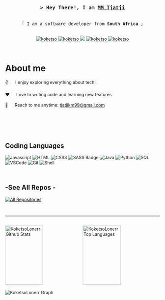 

<!-- Intro  -->
<h3 align="center">
        <samp>&gt; Hey There!, I am
                <b><a target="_blank" href="https://alsiam.com">MM Tjatji</a></b>
        </samp>
</h3>


<p align="center"> 
  <samp>
    <br>
    「 I am a software  developer from <b>South Africa</b> 」
    <br>
    <br>
  </samp>
</p>

<p align="center">
 <a href="https://lonerrtech.netlify.app/" target="blank">
  <img src="https://img.shields.io/badge/Website-DC143C?style=for-the-badge&logo=medium&logoColor=white" alt="koketso" />
 </a>
 <a href="https://www.linkedin.com/in/mmamonwana-marble-tjatji-a29523160/" target="_blank">
  <img src="https://img.shields.io/badge/LinkedIn-0077B5?style=for-the-badge&logo=linkedin&logoColor=white" alt="koketso"/>
 </a>
 <a href="https://twitter.com/popul_rlonerr" target="_blank">
  <img src="https://img.shields.io/badge/Twitter-1DA1F2?style=for-the-badge&logo=twitter&logoColor=white" />
 </a>
 <a href="https://www.instagram.com/popul_rloner/" target="_blank">
  <img src="https://img.shields.io/badge/Instagram-fe4164?style=for-the-badge&logo=instagram&logoColor=white" alt="koketso" />
 </a> 
 <a href="https://www.facebook.com/koketxo.tjatji" target="_blank">
  <img src="https://img.shields.io/badge/Facebook-20BEFF?&style=for-the-badge&logo=facebook&logoColor=white" alt="koketso"  />
  </a> 
</p>
<br />

<!-- About Section -->
 # About me
 
<p>
  
 ✌️ &emsp; I  enjoy exploring everything about tech! <br/><br/>
 ❤️ &emsp; Love to writing code and learning new features<br/><br/>
 📧 &emsp; Reach to me anytime: tjatjikm99@gmail.com<br/><br/>


</p>

<br/>
<br/>
<br/>

## Coding Languages

![Javascript](https://img.shields.io/badge/Javascript-F0DB4F?style=for-the-badge&labelColor=black&logo=javascript&logoColor=F0DB4F)
![HTML](https://img.shields.io/badge/HTML5-E34F26?style=for-the-badge&logo=html5&logoColor=white)
![CSS3](https://img.shields.io/badge/CSS3-1572B6?style=for-the-badge&logo=css3&logoColor=white)
![SASS Badge](https://img.shields.io/badge/Sass-CC6699?style=for-the-badge&logo=sass&logoColor=white)
![Java](https://img.shields.io/badge/Java-007396?style=for-the-badge&logo=java&logoColor=white)
![Python](https://img.shields.io/badge/Python-3776AB?style=for-the-badge&logo=python&logoColor=white)
![SQL](https://img.shields.io/badge/SQL-4479A1?style=for-the-badge&logo=sql&logoColor=white)
![VSCode](https://img.shields.io/badge/Visual_Studio-0078d7?style=for-the-badge&logo=visual%20studio&logoColor=white)
![Git](https://img.shields.io/badge/Git-F05032?style=for-the-badge&logo=git&logoColor=white)
![Shell](https://img.shields.io/badge/Shell-4EAA25?style=for-the-badge&logo=gnu-bash&logoColor=white)


<br/>

## -See All Repos -


<p align="left">
  <a href="https://github.com/KoketsoLonerr?tab=repositories" target="_blank"><img alt="All Repositories" title="All Repositories" src="https://img.shields.io/badge/-All%20Repos-2962FF?style=for-the-badge&logo=koding&logoColor=white"/></a>
</p>

<br/>
<hr/>
<br/>


<a> 
    <a href="https://github.com/KoketsoLonerr"><img alt="KoketsoLonerr Github Stats" src="https://denvercoder1-github-readme-stats.vercel.app/api?username=KoketsoLonerr&show_icons=true&count_private=true&theme=react&border_color=7F3FBF&bg_color=0D1117&title_color=F85D7F&icon_color=F8D866" height="192px" width="49.5%"/></a>
  <a href="https://github.com/KoketsoLonerr"><img alt="KoketsoLonerr Top Languages" src="https://denvercoder1-github-readme-stats.vercel.app/api/top-langs/?username=KoketsoLonerr&langs_count=8&layout=compact&theme=react&border_color=7F3FBF&bg_color=0D1117&title_color=F85D7F&icon_color=F8D866" height="192px" width="49.5%"/></a>
  <br/>
</a>


![KoketsoLonerr Graph](https://github-readme-activity-graph.vercel.app/graph?username=KoketsoLonerr&custom_title=KoketsoLonerr%20GitHub%20Activity%20Graph&bg_color=0D1117&color=7F3FBF&line=7F3FBF&point=7F3FBF&area_color=FFFFFF&title_color=FFFFFF&area=true)

